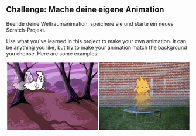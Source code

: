 ## Challenge: Mache deine eigene Animation

Beende deine Weltraumanimation, speichere sie und starte ein neues Scratch-Projekt.

Use what you've learned in this project to make your own animation. It can be anything you like, but try to make your animation match the background you choose. Here are some examples:

![screenshot](images/space-egs.png)